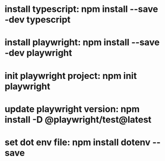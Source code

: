 
# install typescript: npm install --save -dev typescript
# install playwright: npm install --save -dev playwright
# init playwright project: npm init playwright
# update playwright version: npm install -D @playwright/test@latest
# set dot env file: npm install dotenv --save